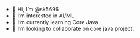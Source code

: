 - 👋 Hi, I’m @sk5696
- 👀 I’m interested in AI/ML
- 🌱 I’m currently learning Core Java
- 💞️ I’m looking to collaborate on core java project.


<!---
sk5696/sk5696 is a ✨ special ✨ repository because its `README.md` (this file) appears on your GitHub profile.
You can click the Preview link to take a look at your changes.
--->
